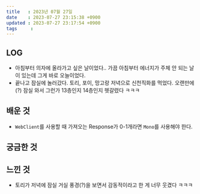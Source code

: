 ```yaml
---
title   : 2023년 07월 27일
date    : 2023-07-27 23:15:38 +0900
updated : 2023-07-27 23:17:54 +0900
tags     : 
---
```

## LOG
- 아침부터 의자에 올라가고 싶은 날이었다.. 가끔 아침부터 에너지가 주체 안 되는 날이 있는데 그게 바로 오늘이었다.
- 끝나고 잠실에 놀러갔다. 토리, 포이, 망고랑 저녁으로 신천직화를 먹었다. 오랜만에(?) 잠실 와서 그런가 13층인지 14층인지 헷갈렸다 ㅋㅋㅋ 

## 배운 것
- `WebClient`를 사용할 때 가져오는 Response가 0-1개라면 `Mono`를 사용해야 한다.

## 궁금한 것

## 느낀 것
- 토리가 저녁에 잠실 거실 풍경(?)을 보면서 감동적이라고 한 게 너무 웃겼다 ㅋㅋㅋ
